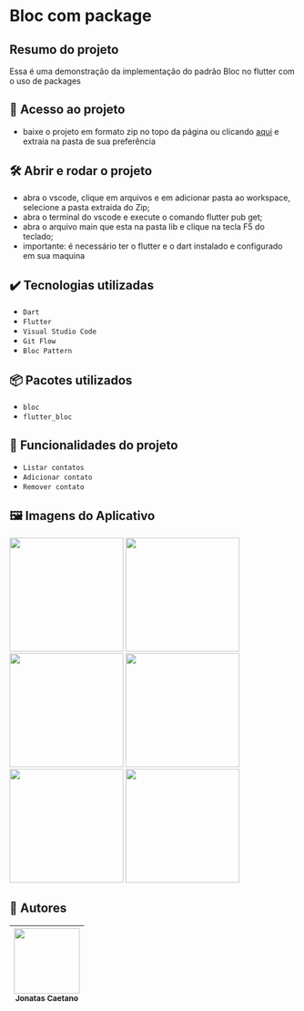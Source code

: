 # Bloc com package

## Resumo do projeto

 Essa é uma demonstração da implementação do padrão Bloc no flutter com o uso de packages

## 📁 Acesso ao projeto

  - baixe o projeto em formato zip no topo da página ou clicando [aqui](https://github.com/jonatascaetano/bloc-com-package/archive/refs/heads/main.zip) e extraia na pasta de sua preferência  
   
## 🛠️ Abrir e rodar o projeto

 - abra o vscode, clique em arquivos e em adicionar pasta ao workspace, selecione a pasta extraida do Zip;  
 - abra o terminal do vscode e execute o comando flutter pub get;
 - abra o arquivo main que esta na pasta lib e clique na tecla F5 do teclado;
 - importante: é necessário ter o flutter e o dart instalado e configurado em sua maquina


## ✔️ Tecnologias utilizadas

- ``Dart``
- ``Flutter``
- ``Visual Studio Code``
- ``Git Flow`` 
- ``Bloc Pattern`` 

## 📦 Pacotes utilizados

- ``bloc``
- ``flutter_bloc``

## 🔨 Funcionalidades do projeto
- ``Listar contatos``
- ``Adicionar contato``
- ``Remover contato``

## 🖼️ Imagens do Aplicativo

<div style="display: inline_block">
<img src="https://user-images.githubusercontent.com/59484665/208251326-f632af31-1d20-4c22-88f6-1096cda5d42b.png" width="200"> 
<img src="https://user-images.githubusercontent.com/59484665/208251332-8a552a74-dde7-4d79-aa77-4e56d6f2f23a.png" width="200"> 
<img src="https://user-images.githubusercontent.com/59484665/208251331-b9db0213-2cbc-43c6-9663-33b346175218.png" width="200"> 
<img src="https://user-images.githubusercontent.com/59484665/208251330-211828c8-2f1e-4553-949d-fd10766d2075.png" width="200"> 
<img src="https://user-images.githubusercontent.com/59484665/208251333-2c29cc47-2d9c-4e8b-a52b-632d64f288f8.png" width="200">
<img src="https://user-images.githubusercontent.com/59484665/208251329-6f9e6680-6694-4bd3-8fca-ab7a235b58e6.png" width="200"> 

</div>

## 🧑 Autores

| [<img src="https://avatars.githubusercontent.com/u/59484665?s=400&u=f113bde6221e8e346ba8434ca85e5a0a860e1f96&v=4" width=115><br><sub>Jonatas Caetano</sub>](https://github.com/jonatasCaetano) | 
| :---: | 



